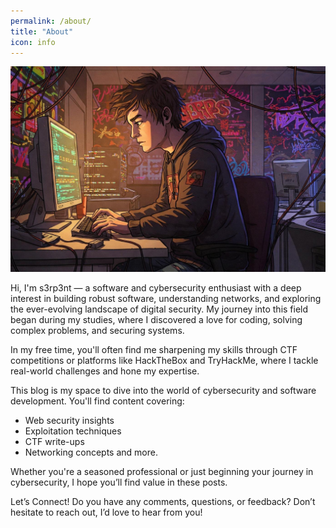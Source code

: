 ```yaml
---
permalink: /about/
title: "About"
icon: info
---
```


![](/assets/images/bio-photo.jpg)

Hi, I'm s3rp3nt — a software and cybersecurity enthusiast with a deep interest in building robust software, understanding networks, and exploring the ever-evolving landscape of digital security. My journey into this field began during my studies, where I discovered a love for coding, solving complex problems, and securing systems.

In my free time, you'll often find me sharpening my skills through CTF competitions or platforms like HackTheBox and TryHackMe, where I tackle real-world challenges and hone my expertise.

This blog is my space to dive into the world of cybersecurity and software development. You'll find content covering:
- Web security insights
- Exploitation techniques
- CTF write-ups
- Networking concepts and more.

Whether you're a seasoned professional or just beginning your journey in cybersecurity, I hope you’ll find value in these posts.

Let’s Connect! Do you have any comments, questions, or feedback? Don’t hesitate to reach out, I’d love to hear from you!
